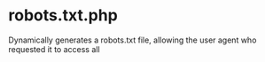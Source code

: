 robots.txt.php
==============

Dynamically generates a robots.txt file, allowing the user agent who requested it to access all
